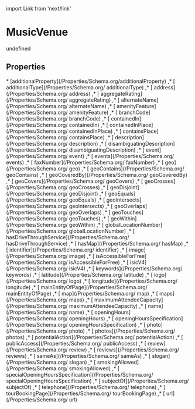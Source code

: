import Link from 'next/link'
# MusicVenue

undefined

## Properties

<Grid>
* [additionalProperty](/Properties/Schema.org/additionalProperty)
,* [ additionalType](/Properties/Schema.org/ additionalType)
,* [ address](/Properties/Schema.org/ address)
,* [ aggregateRating](/Properties/Schema.org/ aggregateRating)
,* [ alternateName](/Properties/Schema.org/ alternateName)
,* [ amenityFeature](/Properties/Schema.org/ amenityFeature)
,* [ branchCode](/Properties/Schema.org/ branchCode)
,* [ containedIn](/Properties/Schema.org/ containedIn)
,* [ containedInPlace](/Properties/Schema.org/ containedInPlace)
,* [ containsPlace](/Properties/Schema.org/ containsPlace)
,* [ description](/Properties/Schema.org/ description)
,* [ disambiguatingDescription](/Properties/Schema.org/ disambiguatingDescription)
,* [ event](/Properties/Schema.org/ event)
,* [ events](/Properties/Schema.org/ events)
,* [ faxNumber](/Properties/Schema.org/ faxNumber)
,* [ geo](/Properties/Schema.org/ geo)
,* [ geoContains](/Properties/Schema.org/ geoContains)
,* [ geoCoveredBy](/Properties/Schema.org/ geoCoveredBy)
,* [ geoCovers](/Properties/Schema.org/ geoCovers)
,* [ geoCrosses](/Properties/Schema.org/ geoCrosses)
,* [ geoDisjoint](/Properties/Schema.org/ geoDisjoint)
,* [ geoEquals](/Properties/Schema.org/ geoEquals)
,* [ geoIntersects](/Properties/Schema.org/ geoIntersects)
,* [ geoOverlaps](/Properties/Schema.org/ geoOverlaps)
,* [ geoTouches](/Properties/Schema.org/ geoTouches)
,* [ geoWithin](/Properties/Schema.org/ geoWithin)
,* [ globalLocationNumber](/Properties/Schema.org/ globalLocationNumber)
,* [ hasDriveThroughService](/Properties/Schema.org/ hasDriveThroughService)
,* [ hasMap](/Properties/Schema.org/ hasMap)
,* [ identifier](/Properties/Schema.org/ identifier)
,* [ image](/Properties/Schema.org/ image)
,* [ isAccessibleForFree](/Properties/Schema.org/ isAccessibleForFree)
,* [ isicV4](/Properties/Schema.org/ isicV4)
,* [ keywords](/Properties/Schema.org/ keywords)
,* [ latitude](/Properties/Schema.org/ latitude)
,* [ logo](/Properties/Schema.org/ logo)
,* [ longitude](/Properties/Schema.org/ longitude)
,* [ mainEntityOfPage](/Properties/Schema.org/ mainEntityOfPage)
,* [ map](/Properties/Schema.org/ map)
,* [ maps](/Properties/Schema.org/ maps)
,* [ maximumAttendeeCapacity](/Properties/Schema.org/ maximumAttendeeCapacity)
,* [ name](/Properties/Schema.org/ name)
,* [ openingHours](/Properties/Schema.org/ openingHours)
,* [ openingHoursSpecification](/Properties/Schema.org/ openingHoursSpecification)
,* [ photo](/Properties/Schema.org/ photo)
,* [ photos](/Properties/Schema.org/ photos)
,* [ potentialAction](/Properties/Schema.org/ potentialAction)
,* [ publicAccess](/Properties/Schema.org/ publicAccess)
,* [ review](/Properties/Schema.org/ review)
,* [ reviews](/Properties/Schema.org/ reviews)
,* [ sameAs](/Properties/Schema.org/ sameAs)
,* [ slogan](/Properties/Schema.org/ slogan)
,* [ smokingAllowed](/Properties/Schema.org/ smokingAllowed)
,* [ specialOpeningHoursSpecification](/Properties/Schema.org/ specialOpeningHoursSpecification)
,* [ subjectOf](/Properties/Schema.org/ subjectOf)
,* [ telephone](/Properties/Schema.org/ telephone)
,* [ tourBookingPage](/Properties/Schema.org/ tourBookingPage)
,* [ url](/Properties/Schema.org/ url)

</Grid>

